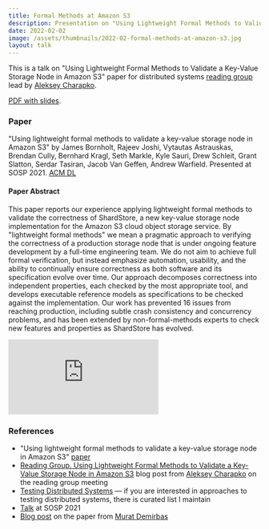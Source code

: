 ```yaml
---
title: Formal Methods at Amazon S3
description: Presentation on "Using Lightweight Formal Methods to Validate a Key-Value Storage Node in Amazon S3" paper for distributed systems reading group.
date: 2022-02-02
image: /assets/thumbnails/2022-02-formal-methods-at-amazon-s3.jpg
layout: talk
---
```


[comment]: # ( Comments and feedback https://docs.google.com/document/d/1k0MLqGJOKMozLoWKEvPwXCzOiTRuMd9Orw9zT0eDpic/edit# )

This is a talk on "Using Lightweight Formal Methods to Validate a Key-Value Storage Node in Amazon S3" 
paper for distributed systems [reading group](http://charap.co/category/reading-group/) 
lead by [Aleksey Charapko](https://twitter.com/AlekseyCharapko). 

[PDF with slides](/assets/talks/2022-02-formal-methods-at-amazon-S3.pdf).

### Paper
"Using lightweight formal methods to validate a key-value storage node in Amazon S3" 
by James Bornholt, Rajeev Joshi, Vytautas Astrauskas, Brendan Cully, Bernhard Kragl, 
Seth Markle, Kyle Sauri, Drew Schleit, Grant Slatton, Serdar Tasiran, Jacob Van Geffen,
Andrew Warfield. Presented at SOSP 2021. [ACM DL](https://dl.acm.org/doi/abs/10.1145/3477132.3483540)

#### Paper Abstract
This paper reports our experience applying lightweight formal methods to validate the correctness 
of ShardStore, a new key-value storage node implementation for the Amazon S3 cloud object storage service. 
By "lightweight formal methods" we mean a pragmatic approach to verifying the correctness 
of a production storage node that is under ongoing feature development by a full-time engineering team. 
We do not aim to achieve full formal verification, but instead emphasize automation, usability, 
and the ability to continually ensure correctness as both software and its specification evolve over time. 
Our approach decomposes correctness into independent properties, each checked by the most appropriate tool, 
and develops executable reference models as specifications to be checked against the implementation. 
Our work has prevented 16 issues from reaching production, including subtle crash consistency and 
concurrency problems, and has been extended by non-formal-methods experts to check new 
features and properties as ShardStore has evolved.

<script async class="speakerdeck-embed" data-id="3b0d36b7552f4643b240cc599491e25b" data-ratio="1.77777777777778" src="//speakerdeck.com/assets/embed.js"></script>

<div class="video-container">
<iframe src="https://www.youtube.com/embed/fAYNN2MmOvk" frameborder="0" allowfullscreen></iframe>
</div>

### References
 - "Using lightweight formal methods to validate a key-value storage node in Amazon S3" 
[paper](https://dl.acm.org/doi/abs/10.1145/3477132.3483540)
 - [Reading Group. Using Lightweight Formal Methods to Validate a Key-Value Storage Node in Amazon S3](http://charap.co/reading-group-using-lightweight-formal-methods-to-validate-a-key-value-storage-node-in-amazon-s3/) blog post from [Aleksey Charapko](http://charap.co/about-me/) on the reading group meeting
 - [Testing Distributed Systems](https://asatarin.github.io/testing-distributed-systems/) — if you are interested 
in approaches to testing distributed systems, there is curated list I maintain
 - [Talk](https://youtu.be/YdxvOPenjWI) at SOSP 2021
 - [Blog post](http://muratbuffalo.blogspot.com/2021/10/using-lightweight-formal-methods-to.html) on the paper 
from [Murat Demirbas](https://twitter.com/muratdemirbas)
